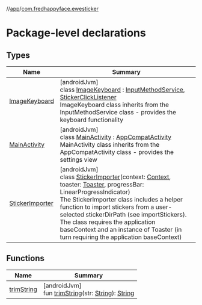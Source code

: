 //[app](../../index.md)/[com.fredhappyface.ewesticker](index.md)

# Package-level declarations

## Types

| Name | Summary |
|---|---|
| [ImageKeyboard](-image-keyboard/index.md) | [androidJvm]<br>class [ImageKeyboard](-image-keyboard/index.md) : [InputMethodService](https://developer.android.com/reference/kotlin/android/inputmethodservice/InputMethodService.html), [StickerClickListener](../com.fredhappyface.ewesticker.utilities/-sticker-click-listener/index.md)<br>ImageKeyboard class inherits from the InputMethodService class - provides the keyboard functionality |
| [MainActivity](-main-activity/index.md) | [androidJvm]<br>class [MainActivity](-main-activity/index.md) : [AppCompatActivity](https://developer.android.com/reference/kotlin/androidx/appcompat/app/AppCompatActivity.html)<br>MainActivity class inherits from the AppCompatActivity class - provides the settings view |
| [StickerImporter](-sticker-importer/index.md) | [androidJvm]<br>class [StickerImporter](-sticker-importer/index.md)(context: [Context](https://developer.android.com/reference/kotlin/android/content/Context.html), toaster: [Toaster](../com.fredhappyface.ewesticker.utilities/-toaster/index.md), progressBar: LinearProgressIndicator)<br>The StickerImporter class includes a helper function to import stickers from a user-selected stickerDirPath (see importStickers). The class requires the application baseContext and an instance of Toaster (in turn requiring the application baseContext) |

## Functions

| Name | Summary |
|---|---|
| [trimString](trim-string.md) | [androidJvm]<br>fun [trimString](trim-string.md)(str: [String](https://kotlinlang.org/api/latest/jvm/stdlib/kotlin/-string/index.html)): [String](https://kotlinlang.org/api/latest/jvm/stdlib/kotlin/-string/index.html) |
